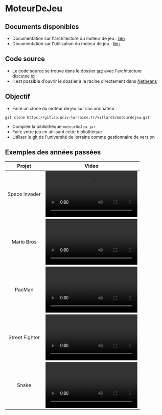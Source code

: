 # MoteurDeJeu

## Documents disponibles

- Documentation sur l'architecture du moteur de jeu : [lien](doc/archiMoteurDeJeu.md)
- Documentation sur l'utilisation du  moteur de jeu : [lien](doc/MoteurDeJeu.md)

## Code source

- Le code source se trouve dans le dossier [src](src) avec l'architecture discutée [ici](doc/archiMoteurDeJeu.md)
- Il est possible d'ouvrir le dossier à la racine directement dans [Netbeans](https://netbeans.apache.org)

## Objectif

- Faire un clone du moteur de jeu sur son ordinateur :
```
git clone https://gitlab.univ-lorraine.fr/villard5/moteurdejeu.git
```
- Compiler la bibliothèque ``moteurDeJeu.jar``
- Faire votre jeu en utilisant cette bibliothèque
- Utiliser le [git](https://gitlab.univ-lorraine.fr/) de l'université de lorraine comme gestionnaire de version

## Exemples des années passées

| Projet | Video |
| :------------------: | :-------------------: |
| Space invader  | ![](video/invader.mp4) |
|  Mario Bros| ![](video/mario.mp4) | 
| PacMan          |  ![](video/pacman.mp4) |
| Street Fighter          |  ![](video/streetFighter.mp4) |
| Snake         |  ![](video/snake.mp4) |